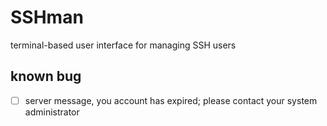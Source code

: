# SSHman
terminal-based user interface for managing SSH users

## known bug

 - [ ] server message, you account has expired; please contact your system administrator
